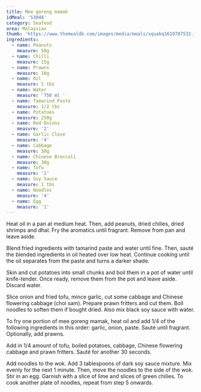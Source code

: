 ```yaml
---
title: Mee goreng mamak
idMeal: '53048'
category: Seafood
area: Malaysian
thumb: 'https://www.themealdb.com/images/media/meals/xquakq1619787532.jpg'
ingredients:
  - name: Peanuts
    measure: 50g
  - name: Chilli
    measure: 15g
  - name: Prawns
    measure: 10g
  - name: Oil
    measure: 5 tbs
  - name: Water
    measure: '750 ml '
  - name: Tamarind Paste
    measure: 1/2 tbs
  - name: Potatoes
    measure: 250g
  - name: Red Onions
    measure: '2'
  - name: Garlic Clove
    measure: '4'
  - name: Cabbage
    measure: 30g
  - name: Chinese Broccoli
    measure: 30g
  - name: Tofu
    measure: '1'
  - name: Soy Sauce
    measure: 1 tbs
  - name: Noodles
    measure: '4'
  - name: Egg
    measure: '1'
---
```

Heat oil in a pan at medium heat. Then, add peanuts, dried chilies, dried shrimps and dhal. Fry the aromatics until fragrant. Remove from pan and leave aside.

Blend fried ingredients with tamarind paste and water until fine. Then, sauté the blended ingredients in oil heated over low heat. Continue cooking until the oil separates from the paste and turns a darker shade.

Skin and cut potatoes into small chunks and boil them in a pot of water until knife-tender. Once ready, remove them from the pot and leave aside. Discard water.

Slice onion and fried tofu, mince garlic, cut some cabbage and Chinese flowering cabbage (choi sam). Prepare prawn fritters and cut them. Boil noodles to soften them if bought dried. Also mix black soy sauce with water.

To fry one portion of mee goreng mamak, heat oil and add 1/4 of the following ingredients in this order: garlic, onion, paste. Sauté until fragrant. Optionally, add prawns.

Add in 1/4 amount of tofu, boiled potatoes, cabbage, Chinese flowering cabbage and prawn fritters. Sauté for another 30 seconds.

Add noodles to the wok. Add 3 tablespoons of dark soy sauce mixture. Mix evenly for the next 1 minute. Then, move the noodles to the side of the wok. Stir in an egg. Garnish with a slice of lime and slices of green chilies. To cook another plate of noodles, repeat from step 5 onwards.
